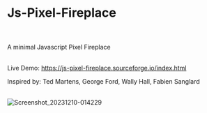 # Js-Pixel-Fireplace<br><br>
A minimal Javascript Pixel Fireplace<br><br>

Live Demo: https://js-pixel-fireplace.sourceforge.io/index.html

Inspired by: Ted Martens, George Ford, Wally Hall, Fabien Sanglard<br><br>

![Screenshot_20231210-014229](https://github.com/lexterror/Js-Pixel-Fireplace/assets/16135535/8d3fa97e-798a-4f0e-9e14-fadb4af15bf2)


